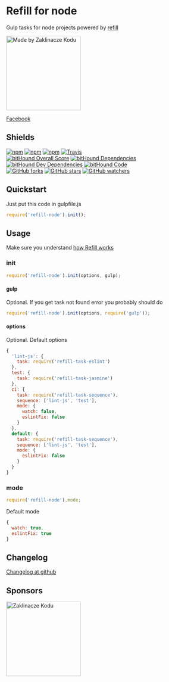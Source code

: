 # Refill for node

Gulp tasks for node projects powered by [refill](https://github.com/refilljs/refill)

[<img alt="Made by Zaklinacze Kodu" src="http://zaklinaczekodu.com/_assets/madeBy.svg" width="200">](http://zaklinaczekodu.com)

[Facebook](https://www.facebook.com/zaklinaczekodu)

Shields
-------

[![npm](https://img.shields.io/npm/v/refill-node.svg?style=flat-square)](https://www.npmjs.com/package/refill-node)
[![npm](https://img.shields.io/npm/l/refill-node.svg?style=flat-square)](https://www.npmjs.com/package/refill-node)
[![npm](https://img.shields.io/npm/dm/refill-node.svg?style=flat-square)](https://www.npmjs.com/package/refill-node)
[![Travis](https://img.shields.io/travis/refilljs/refill-node/master.svg?style=flat-square)](https://travis-ci.org/refilljs/refill-node)<br>
[![bitHound Overall Score](https://www.bithound.io/github/refilljs/refill-node/badges/score.svg)](https://www.bithound.io/github/refilljs/refill-node)
[![bitHound Dependencies](https://www.bithound.io/github/refilljs/refill-node/badges/dependencies.svg)](https://www.bithound.io/github/refilljs/refill-node/master/dependencies/npm)
[![bitHound Dev Dependencies](https://www.bithound.io/github/refilljs/refill-node/badges/devDependencies.svg)](https://www.bithound.io/github/refilljs/refill-node/master/dependencies/npm)
[![bitHound Code](https://www.bithound.io/github/refilljs/refill-node/badges/code.svg)](https://www.bithound.io/github/refilljs/refill-node)<br>
[![GitHub forks](https://img.shields.io/github/forks/refilljs/refill-node.svg?style=flat-square)](https://github.com/refilljs/refill-node)
[![GitHub stars](https://img.shields.io/github/stars/refilljs/refill-node.svg?style=flat-square)](https://github.com/refilljs/refill-node)
[![GitHub watchers](https://img.shields.io/github/watchers/refilljs/refill-node.svg?style=flat-square)](https://github.com/refilljs/refill-node)

Quickstart
----------

Just put this code in gulpfile.js

```javaScript
require('refill-node').init();
```

Usage
-----

Make sure you understand [how Refill works](https://github.com/refilljs/refill)

### init

```javaScript
require('refill-node').init(options, gulp);
```

#### gulp

Optional. If you get task not found error you probably should do

```javaScript
require('refill-node').init(options, require('gulp'));
```

#### options

Optional. Default options

```javaScript
{
  'lint-js': {
    task: require('refill-task-eslint')
  },
  test: {
    task: require('refill-task-jasmine')
  },
  ci: {
    task: require('refill-task-sequence'),
    sequence: ['lint-js', 'test'],
    mode: {
      watch: false,
      eslintFix: false
    }
  },
  default: {
    task: require('refill-task-sequence'),
    sequence: ['lint-js', 'test'],
    mode: {
      eslintFix: false
    }
  }
}
```

### mode

```javaScript
require('refill-node').mode;
```

Default mode

```javaScript
{
  watch: true,
  eslintFix: true
}
```

Changelog
---------

[Changelog at github](https://github.com/refilljs/refill-node/releases)

Sponsors
--------

[<img alt="Zaklinacze Kodu" src="http://zaklinaczekodu.com/_assets/logo.svg" width="200">](http://zaklinaczekodu.com)
